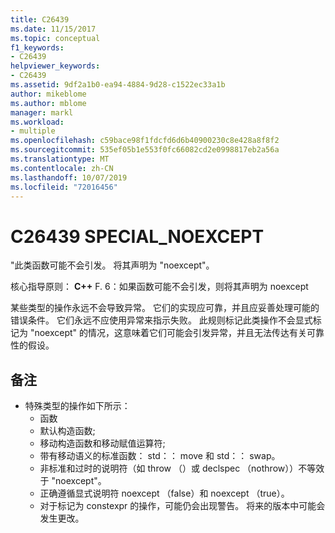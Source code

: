 ```yaml
---
title: C26439
ms.date: 11/15/2017
ms.topic: conceptual
f1_keywords:
- C26439
helpviewer_keywords:
- C26439
ms.assetid: 9df2a1b0-ea94-4884-9d28-c1522ec33a1b
author: mikeblome
ms.author: mblome
manager: markl
ms.workload:
- multiple
ms.openlocfilehash: c59bace98f1fdcfd6d6b40900230c8e428a8f8f2
ms.sourcegitcommit: 535ef05b1e553f0fc66082cd2e0998817eb2a56a
ms.translationtype: MT
ms.contentlocale: zh-CN
ms.lasthandoff: 10/07/2019
ms.locfileid: "72016456"
---
```

# <a name="c26439-special_noexcept"></a>C26439 SPECIAL_NOEXCEPT
"此类函数可能不会引发。 将其声明为 "noexcept"。

核心指导原则： **C++** F. 6：如果函数可能不会引发，则将其声明为 noexcept

某些类型的操作永远不会导致异常。 它们的实现应可靠，并且应妥善处理可能的错误条件。 它们永远不应使用异常来指示失败。 此规则标记此类操作不会显式标记为 "noexcept" 的情况，这意味着它们可能会引发异常，并且无法传达有关可靠性的假设。

## <a name="remarks"></a>备注
- 特殊类型的操作如下所示：
  - 函数
  - 默认构造函数;
  - 移动构造函数和移动赋值运算符;
  - 带有移动语义的标准函数： std：： move 和 std：： swap。
  - 非标准和过时的说明符（如 throw （）或 declspec （nothrow））不等效于 "noexcept"。
  - 正确遵循显式说明符 noexcept （false）和 noexcept （true）。
  - 对于标记为 constexpr 的操作，可能仍会出现警告。 将来的版本中可能会发生更改。
